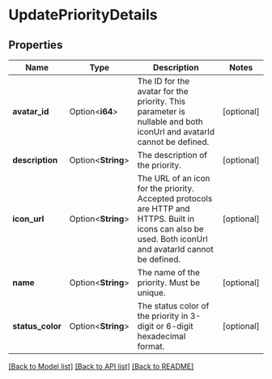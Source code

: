 # UpdatePriorityDetails

## Properties

Name | Type | Description | Notes
------------ | ------------- | ------------- | -------------
**avatar_id** | Option<**i64**> | The ID for the avatar for the priority. This parameter is nullable and both iconUrl and avatarId cannot be defined. | [optional]
**description** | Option<**String**> | The description of the priority. | [optional]
**icon_url** | Option<**String**> | The URL of an icon for the priority. Accepted protocols are HTTP and HTTPS. Built in icons can also be used. Both iconUrl and avatarId cannot be defined. | [optional]
**name** | Option<**String**> | The name of the priority. Must be unique. | [optional]
**status_color** | Option<**String**> | The status color of the priority in 3-digit or 6-digit hexadecimal format. | [optional]

[[Back to Model list]](../README.md#documentation-for-models) [[Back to API list]](../README.md#documentation-for-api-endpoints) [[Back to README]](../README.md)


